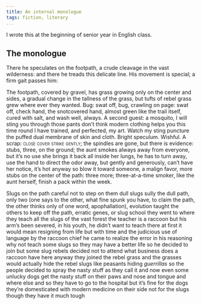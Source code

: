 ```yaml
---
title: An internal monologue
tags: fiction, literary
...
```


I wrote this at the beginning of senior year in English class.

## The monologue

There he speculates on the footpath, a crude cleavage in the vast
wilderness: and there he treads this delicate line. His movement is
special; a firm gait passes him:

The footpath, covered by gravel, has grass growing only on the center
and sides, a gradual change in the tallness of the grass, but tufts of
rebel grass grew where ever they wanted. Bug: swat off, bug, crawling on
page: swat off, check hand, the snotcovered hand, almost green like the
trail itself, cured with salt, and wash well, always. A second guest: a
mosquito, I will sting you through those pants don’t think modern
clothing helps you this time round I have trained, and perfected, my
art. Watch my sting puncture the puffed dual membrane of skin and cloth.
Bright speculum. Wishful. A scrap: <span
style="font-variant:small-caps;">close cover strike gently</span>; the
spindles are gone, but there is evidence: stubs, three, on the ground;
the aunt smokes always away from everyone, but it’s no use she brings it
back all inside her lungs, he has to turn away, use the hand to direct
the odor away, but gently and generously, can’t have her notice, it’s
hot anyway so blow it toward someone, a malign favor, more stubs on the
center of the path: three more; three-at-a-time smoker, like the aunt
herself, finish a pack within the week.

Slugs on the path careful not to step on them dull slugs sully the dull
path, only two (one says to the other, what fine spunk you have, to
claim the path, the other thinks only of one word, apophallation),
evolution taught the others to keep off the path, erratic genes, or slug
school they went to where they teach all the slugs of the vast forest
the teacher is a raccoon but his arm’s been severed, in his youth, he
didn’t want to teach there at first it would mean resigning from life
but with time and the judicious use of language by the raccoon chief he
came to realize the error in his reasoning why not teach some slugs so
they may have a better life so he decided to join but some slug rebels
decided not to attend what business does a raccoon have here anyway they
joined the rebel grass and the grasses would actually hide the rebel
slugs like peasants hiding *guerrillas* so the people decided to spray
the nasty stuff as they call it and now even some unlucky dogs get the
nasty stuff on their paws and nose and tongue and where else and so they
have to go to the hospital but it’s fine for the dogs they’re
domesticated with modern medicine on their side not for the slugs though
they have it much tough

